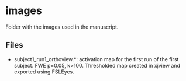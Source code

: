 # images
Folder with the images used in the manuscript.

## Files
- subject1_run1_orthoview.*: activation map for the first run of the first subject. FWE p=0.05, k>100. Thresholded map created in xjview and exported using FSLEyes.